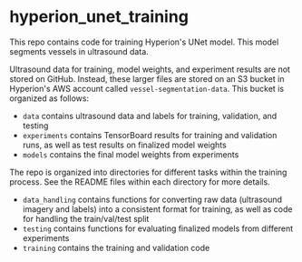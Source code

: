 # hyperion_unet_training

This repo contains code for training Hyperion's UNet model.
This model segments vessels in ultrasound data.

Ultrasound data for training, model weights, and experiment results are not stored on GitHub.
Instead, these larger files are stored on an S3 bucket in Hyperion's AWS account called `vessel-segmentation-data`.
This bucket is organized as follows:
- `data` contains ultrasound data and labels for training, validation, and testing
- `experiments` contains TensorBoard results for training and validation runs, as well as test results on finalized model weights
- `models` contains the final model weights from experiments

The repo is organized into directories for different tasks within the training process.
See the README files within each directory for more details.
- `data_handling` contains functions for converting raw data (ultrasound imagery and labels) into a consistent format for training, as well as code for handling the train/val/test split
- `testing` contains functions for evaluating finalized models from different experiments
- `training` contains the training and validation code